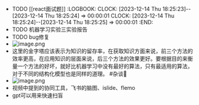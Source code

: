 - TODO [[react面试题]]
  :LOGBOOK:
  CLOCK: [2023-12-14 Thu 18:25:23]--[2023-12-14 Thu 18:25:24] =>  00:00:01
  CLOCK: [2023-12-14 Thu 18:25:24]--[2023-12-14 Thu 18:25:25] =>  00:00:01
  :END:
- TODO 机器学习实验三实验报告
- TODO bug修复
- ![image.png](../assets/image_1702352496677_0.png)
- 这里的金字塔应该表示为知识的留存率，在获取知识方面来说，前三个方法的效率更高，在应用知识的层面来说，后三个方法的效果更好。要根据目的来衡量一个方法的好坏，就好比机器学习中没有最好的算法，只有最适用的算法，对于不同的结构化模型也是同样的道理。 #杂谈🍉
- ![image.png](../assets/image_1702356898053_0.png)
- 视频中提到的协同工具，飞书的脑图、islide、flemo
- gpt可以用来快速扫盲